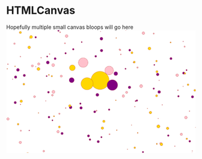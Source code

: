 # HTMLCanvas
Hopefully multiple small canvas bloops will go here
![Alt text](/images/first.png?raw=true "Optional Title")
